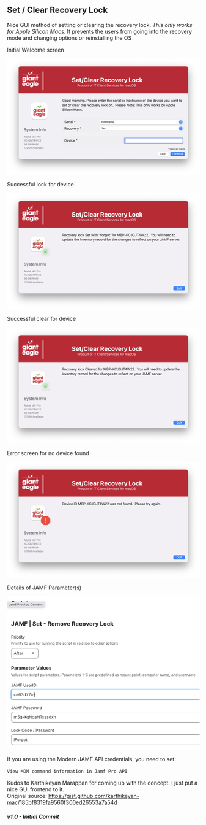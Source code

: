 ## Set / Clear Recovery Lock

Nice GUI method of setting or clearing the recovery lock.  *This only works for Apple Silicon Macs*.  It prevents the users from going into the recovery mode and changing options or reinstalling the OS

Initial Welcome screen

![](./JAMFRecoveryLock_Welcome.png)

Successful lock for device.

![](./JAMFRecoveryLock_Complete_Set.png)

Successful clear for device

![](./JAMFRecoveryLock_Complete_Clear.png)

Error screen for no device found

![](./JAMFRecoveryLock_Failure.png)

Details of JAMF Parameter(s)

![](./JAMFRecoveryLock_Parameters.png)

If you are using the Modern JAMF API credentials, you need to set:

```View MDM command information in Jamf Pro API```

Kudos to Karthikeyan Marappan for coming up with the concept.  I just put a nice GUI frontend to it.  
Original source: https://gist.github.com/karthikeyan-mac/185bf8319fa9560f300ed26553a7a54d

##### _v1.0 - Initial Commit_

